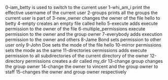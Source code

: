 0-iam_betty is used to switch to the current user
1-whi_am_i print the effective username of the current user
2-groups prints all the groups the current user is part of
3-new_owner changes the owner of the file hello to betty
4-empty creates an empty file called hello
5-execute adds execute permission to the owner of the file
6-multiple_permissions execute permission to the owner and the group owner
7-everybody adds execution permission to the owner and others
8-Jame Bond sets permission to other user only
9-John Doe sets the mode of the file hello
10-mirror permissions sets the mode as the same
11-directories oermissions adds execute permission to all subdirectories of the current directory of the owner
12-directory permissions creates a dir called my_dir
13-change group changes the group owner
14-change the owner to vincent and the group owner to staff
15-changes the owner and group owner respectively
 
